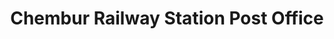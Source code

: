 ---
title: "Chembur Railway Station Post Office"
url: /mumbai/chembur-railway-station-post-office/
shop: gift
---